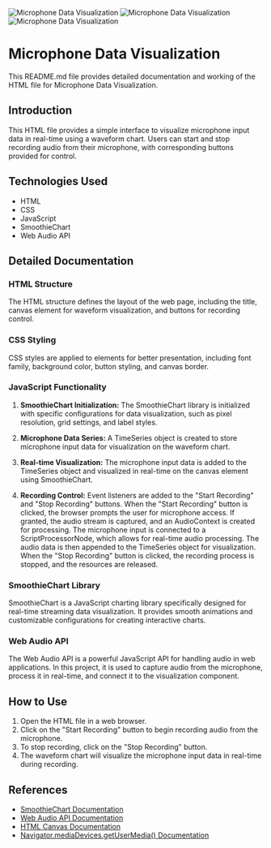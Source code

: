 ![Microphone Data Visualization](https://asset.cloudinary.com/dnmebcuio/2c8b15a7eb63b49ba82c3eb8638fe095)
![Microphone Data Visualization](https://asset.cloudinary.com/dnmebcuio/d0486ce04aeebfc34c69b1c853bd8032)
![Microphone Data Visualization](https://asset.cloudinary.com/dnmebcuio/ecf1f048b2699f2b1c33fc3ce8bdcaf6)



# Microphone Data Visualization

This README.md file provides detailed documentation and working of the HTML file for Microphone Data Visualization.

## Introduction

This HTML file provides a simple interface to visualize microphone input data in real-time using a waveform chart. Users can start and stop recording audio from their microphone, with corresponding buttons provided for control.

## Technologies Used

- HTML
- CSS
- JavaScript
- SmoothieChart
- Web Audio API

## Detailed Documentation

### HTML Structure

The HTML structure defines the layout of the web page, including the title, canvas element for waveform visualization, and buttons for recording control.

### CSS Styling

CSS styles are applied to elements for better presentation, including font family, background color, button styling, and canvas border.

### JavaScript Functionality

1. **SmoothieChart Initialization:** The SmoothieChart library is initialized with specific configurations for data visualization, such as pixel resolution, grid settings, and label styles.

2. **Microphone Data Series:** A TimeSeries object is created to store microphone input data for visualization on the waveform chart.

3. **Real-time Visualization:** The microphone input data is added to the TimeSeries object and visualized in real-time on the canvas element using SmoothieChart.

4. **Recording Control:** Event listeners are added to the "Start Recording" and "Stop Recording" buttons. When the "Start Recording" button is clicked, the browser prompts the user for microphone access. If granted, the audio stream is captured, and an AudioContext is created for processing. The microphone input is connected to a ScriptProcessorNode, which allows for real-time audio processing. The audio data is then appended to the TimeSeries object for visualization. When the "Stop Recording" button is clicked, the recording process is stopped, and the resources are released.

### SmoothieChart Library

SmoothieChart is a JavaScript charting library specifically designed for real-time streaming data visualization. It provides smooth animations and customizable configurations for creating interactive charts.

### Web Audio API

The Web Audio API is a powerful JavaScript API for handling audio in web applications. In this project, it is used to capture audio from the microphone, process it in real-time, and connect it to the visualization component.

## How to Use

1. Open the HTML file in a web browser.
2. Click on the "Start Recording" button to begin recording audio from the microphone.
3. To stop recording, click on the "Stop Recording" button.
4. The waveform chart will visualize the microphone input data in real-time during recording.

## References

- [SmoothieChart Documentation](https://github.com/joewalnes/smoothie)
- [Web Audio API Documentation](https://developer.mozilla.org/en-US/docs/Web/API/Web_Audio_API)
- [HTML Canvas Documentation](https://developer.mozilla.org/en-US/docs/Web/API/Canvas_API)
- [Navigator.mediaDevices.getUserMedia() Documentation](https://developer.mozilla.org/en-US/docs/Web/API/MediaDevices/getUserMedia)

